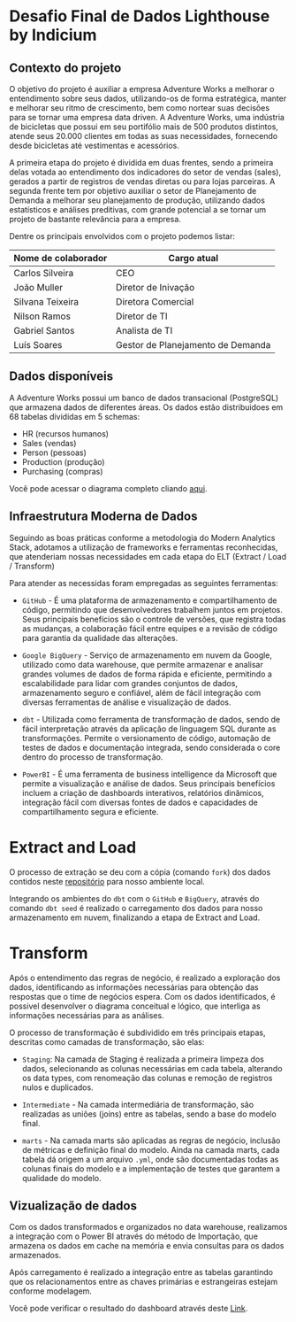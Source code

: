 # Desafio Final de Dados Lighthouse by Indicium

## Contexto do projeto

O objetivo do projeto é auxiliar a empresa Adventure Works a melhorar o entendimento sobre seus dados, utilizando-os de forma estratégica,
manter e melhorar seu ritmo de crescimento, bem como nortear suas decisões para se tornar uma empresa data driven. A Adventure Works, uma indústria
de bicicletas que possui em seu portifólio mais de 500 produtos distintos, atende seus 20.000 clientes em todas as suas necessidades, fornecendo desde
bicicletas até vestimentas e acessórios.

A primeira etapa do projeto é dividida em duas frentes, sendo a primeira delas votada ao entendimento dos indicadores do setor de vendas (sales), gerados a
partir de registros de vendas diretas ou para lojas parceiras. A segunda frente tem por objetivo auxiliar o setor de Planejamento de Demanda a melhorar seu
planejamento de produção, utilizando dados estatísticos e análises preditivas, com grande potencial a se tornar um projeto de bastante relevância para a empresa.

Dentre os principais envolvidos com o projeto podemos listar:

|  Nome de colaborador |    Cargo atual  |
|-----------------------|---------------|
| Carlos Silveira     |  CEO     |
|  João Muller        |   Diretor de Inivação |
|  Silvana Teixeira  |  Diretora Comercial|
| Nilson Ramos  |  Diretor de TI  |
| Gabriel Santos  |  Analista de TI  |
|Luís Soares  |   Gestor de Planejamento de Demanda |

## Dados disponíveis 

A Adventure Works possui um banco de dados transacional (PostgreSQL) que armazena dados de diferentes áreas. Os dados estão distribuidoes em 68 tabelas 
divididas em 5 schemas:
- HR (recursos humanos)
- Sales (vendas)
- Person (pessoas)
- Production (produção)
- Purchasing (compras)

Você pode acessar o diagrama completo cliando [aqui](https://drive.google.com/file/d/1ntVGGWODYUuMge4GzrU66pGlwybdafHb/view?usp=sharing).

## Infraestrutura Moderna de Dados

Seguindo as boas práticas conforme a metodologia do Modern Analytics Stack, adotamos a utilização de frameworks e ferramentas reconhecidas, 
que atenderiam nossas necessidades em cada etapa do ELT (Extract / Load / Transform)

Para atender as necessidas foram empregadas as seguintes ferramentas:
- `GitHub` - É uma plataforma de armazenamento e compartilhamento de código, permitindo que desenvolvedores trabalhem juntos em projetos.
Seus principais benefícios são o controle de versões, que registra todas as mudanças, a colaboração fácil entre equipes e a revisão de
código para garantia da qualidade das alterações.

- `Google BigQuery` - Serviço de armazenamento em nuvem da Google, utilizado como data warehouse, que permite armazenar e analisar
grandes volumes de dados de forma rápida e eficiente, permitindo a escalabilidade para lidar com grandes conjuntos de dados,
armazenamento seguro e confiável, além de fácil integração com diversas ferramentas de análise e visualização de dados.

- `dbt` -  Utilizada como ferramenta de transformação de dados, sendo de fácil interpretação através da aplicação de linguagem SQL durante
as transformações. Permite o versionamento de código, automação de testes de dados e documentação integrada, sendo considerada o core dentro do processo de transformação.

- `PowerBI` - É uma ferramenta de business intelligence da Microsoft que permite a visualização e análise de dados. Seus principais benefícios incluem
a criação de dashboards interativos, relatórios dinâmicos, integração fácil com diversas fontes de dados e capacidades de compartilhamento segura e eficiente.

# Extract and Load

O processo de extração se deu com a cópia (comando `fork`) dos dados contidos neste [repositório](https://github.com/techindicium/academy-dbt) para nosso ambiente local.

Integrando os ambientes do `dbt` com o `GitHub` e `BigQuery`, através do comando `dbt seed` é realizado o carregamento dos dados para nosso armazenamento em nuvem, finalizando a etapa de Extract and Load.

# Transform

Após o entendimento das regras de negócio, é realizado a exploração dos dados, identificando as informações necessárias para obtenção das respostas que o time de negócios espera.
Com os dados identificados, é possivel desenvolver o diagrama conceitual e lógico, que interliga as informações necessárias para as análises.

O processo de transformação é subdividido em três principais etapas, descritas como camadas de transformação, são elas:

- `Staging`: Na camada de Staging é realizada a primeira limpeza dos dados, selecionando as colunas necessárias em cada tabela, alterando os data types, com renomeação das colunas e remoção de registros nulos e duplicados.

- `Intermediate` - Na camada intermediária de transformação, são realizadas as uniões (joins) entre as tabelas, sendo a base do modelo final.

- `marts` - Na camada marts são aplicadas as regras de negócio, inclusão de métricas e definição final do modelo. Ainda na camada marts, cada tabela dá origem a um
arquivo `.yml`, onde são documentadas todas as colunas finais do modelo e a implementação de testes que garantem a qualidade do modelo.


## Vizualização de dados 

Com os dados transformados e organizados no data warehouse, realizamos a integração com o Power BI através do método de Importação, que armazena os dados em cache na memória e envia consultas para os dados armazenados.

Após carregamento é realizado a integração entre as tabelas garantindo que os relacionamentos entre as chaves primárias e estrangeiras estejam conforme modelagem. 

Você pode verificar o resultado do dashboard através deste [Link](https://app.powerbi.com/view?r=eyJrIjoiZmMxYzRmMDgtM2Q3My00OGU1LWE5YWItNzA3ZGRjODcyMWJiIiwidCI6IjhkMmI3YTAxLWM3NGQtNDlkNC04NzdmLTg1NGI1MzhhNGEyMSJ9).

